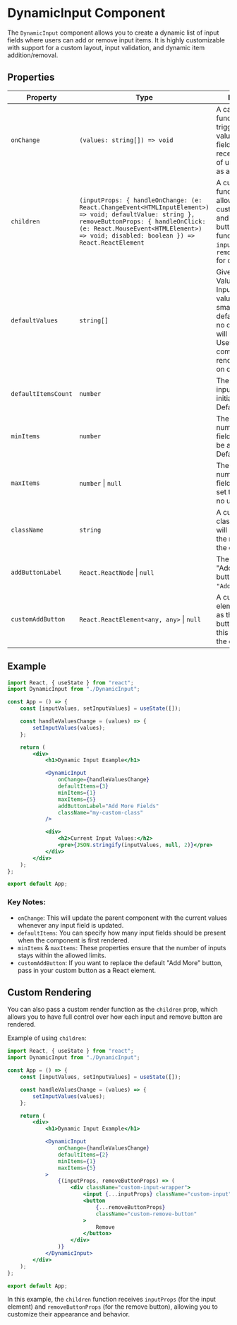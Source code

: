 # DynamicInput Component

The `DynamicInput` component allows you to create a dynamic list of input fields where users can add or remove input items. It is highly customizable with support for a custom layout, input validation, and dynamic item addition/removal.

## Properties

| Property            | Type                                                                                                                                                                                                                                  | Description                                                                                                                                                                     |
| ------------------- | ------------------------------------------------------------------------------------------------------------------------------------------------------------------------------------------------------------------------------------- | ------------------------------------------------------------------------------------------------------------------------------------------------------------------------------- |
| `onChange`          | `(values: string[]) => void`                                                                                                                                                                                                          | A callback function that is triggered when the values in the input fields change. It receives an array of updated values as a parameter.                                        |
| `children`          | `(inputProps: { handleOnChange: (e: React.ChangeEvent<HTMLInputElement>) => void; defaultValue: string }, removeButtonProps: { handleOnClick: (e: React.MouseEvent<HTMLElement>) => void; disabled: boolean }) => React.ReactElement` | A custom render function that allows you to pass custom input fields and remove buttons. The function receives `inputProps` and `removeButtonProps` for customization.          |
| `defaultValues`     | `string[]`                                                                                                                                                                                                                            | Give Default Values of the Input(s). If given value count is smaller than defaultItemsCount, no default Value will be given. Useful when component rendering based on condition |
| `defaultItemsCount` | `number`                                                                                                                                                                                                                              | The number of input fields to be initially displayed. Default is 2.                                                                                                             |
| `minItems`          | `number`                                                                                                                                                                                                                              | The minimum number of input fields that should be allowed. Default is 0.                                                                                                        |
| `maxItems`          | `number` \| `null`                                                                                                                                                                                                                    | The maximum number of input fields allowed. If set to `null`, there's no upper limit.                                                                                           |
| `className`         | `string`                                                                                                                                                                                                                              | A custom CSS class name that will be applied to the root element of the component.                                                                                              |
| `addButtonLabel`    | `React.ReactNode` \| `null`                                                                                                                                                                                                           | The label for the "Add More" button. Default is `"Add More"`.                                                                                                                   |
| `customAddButton`   | `React.ReactElement<any, any>` \| `null`                                                                                                                                                                                              | A custom React element to render as the "Add More" button. If provided, this will replace the default button.                                                                   |

## Example

```jsx
import React, { useState } from "react";
import DynamicInput from "./DynamicInput";

const App = () => {
    const [inputValues, setInputValues] = useState([]);

    const handleValuesChange = (values) => {
        setInputValues(values);
    };

    return (
        <div>
            <h1>Dynamic Input Example</h1>

            <DynamicInput
                onChange={handleValuesChange}
                defaultItems={3}
                minItems={1}
                maxItems={5}
                addButtonLabel="Add More Fields"
                className="my-custom-class"
            />

            <div>
                <h2>Current Input Values:</h2>
                <pre>{JSON.stringify(inputValues, null, 2)}</pre>
            </div>
        </div>
    );
};

export default App;
```

### Key Notes:

-   `onChange`: This will update the parent component with the current values whenever any input field is updated.
-   `defaultItems`: You can specify how many input fields should be present when the component is first rendered.
-   `minItems` & `maxItems`: These properties ensure that the number of inputs stays within the allowed limits.
-   `customAddButton`: If you want to replace the default "Add More" button, pass in your custom button as a React element.

## Custom Rendering

You can also pass a custom render function as the `children` prop, which allows you to have full control over how each input and remove button are rendered.

Example of using `children`:

```jsx
import React, { useState } from "react";
import DynamicInput from "./DynamicInput";

const App = () => {
    const [inputValues, setInputValues] = useState([]);

    const handleValuesChange = (values) => {
        setInputValues(values);
    };

    return (
        <div>
            <h1>Dynamic Input Example</h1>

            <DynamicInput
                onChange={handleValuesChange}
                defaultItems={2}
                minItems={1}
                maxItems={5}
            >
                {(inputProps, removeButtonProps) => (
                    <div className="custom-input-wrapper">
                        <input {...inputProps} className="custom-input" />
                        <button
                            {...removeButtonProps}
                            className="custom-remove-button"
                        >
                            Remove
                        </button>
                    </div>
                )}
            </DynamicInput>
        </div>
    );
};

export default App;
```

In this example, the `children` function receives `inputProps` (for the input element) and `removeButtonProps` (for the remove button), allowing you to customize their appearance and behavior.
